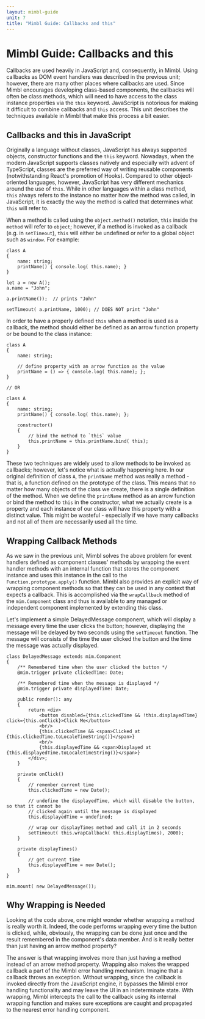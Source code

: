 ```yaml
---
layout: mimbl-guide
unit: 7
title: "Mimbl Guide: Callbacks and this"
---
```


# Mimbl Guide: Callbacks and this
Callbacks are used heavily in JavaScript and, consequently, in Mimbl. Using callbacks as DOM event handlers was described in the previous unit; however, there are many other places where callbacks are used. Since Mimbl encourages developing class-based components, the callbacks will often be class methods, which will need to have access to the class instance properties via the `this` keyword. JavaScript is notorious for making it difficult to combine callbacks and `this` access. This unit describes the techniques available in Mimbl that make this process a bit easier.

## Callbacks and this in JavaScript
Originally a language without classes, JavaScript has always supported objects, constructor functions and the `this` keyword. Nowadays, when the modern JavaScript supports classes natively and especially with advent of TypeScript, classes are the preferred way of writing reusable components (notwithstanding React's promotion of Hooks). Compared to other object-oriented languages, however, JavaScript has very different mechanics around the use of `this`. While in other languages within a class method, `this` always refers to the instance no matter how the method was called, in JavaScript, it is exactly the way the method is called that determines what `this` will refer to.

When a method is called using the `object.method()` notation, `this` inside the `method` will refer to `object`; however, if a method is invoked as a callback (e.g. in `setTimeout`), `this` will either be undefined or refer to a global object such as `window`. For example:

```tsx
class A
{
    name: string;
    printName() { console.log( this.name); }
}

let a = new A();
a.name = "John";

a.printName());  // prints "John"

setTimeout( a.printName, 1000); // DOES NOT print "John"
```

In order to have a properly defined `this` when a method is used as a callback, the method should either be defined as an arrow function property or be bound to the class instance:

```tsx
class A
{
    name: string;

    // define property with an arrow function as the value
    printName = () => { console.log( this.name); };
}

// OR

class A
{
    name: string;
    printName() { console.log( this.name); };

    constructor()
    {
        // bind the method to `this` value
        this.printName = this.printName.bind( this);
    }
}

```

These two techniques are widely used to allow methods to be invoked as callbacks; however, let's notice what is actually happening here. In our original definition of class `A`, the `printName` method was really a method - that is, a function defined on the prototype of the class. This means that no matter how many objects of the class we create, there is a single definition of the method. When we define the `printName` method as an arrow function or bind the method to `this` in the constructor, what we actually create is a property and each instance of our class will have this property with a distinct value. This might be wasteful - especially if we have many callbacks and not all of them are necessarily used all the time.

## Wrapping Callback Methods
As we saw in the previous unit, Mimbl solves the above problem for event handlers defined as component classes' methods by wrapping the event handler methods with an internal function that stores the component instance and uses this instance in the call to the `Function.prototype.apply()` function. Mimbl also provides an explicit way of wrapping component methods so that they can be used in any context that expects a callback. This is accomplished via the `wrapCallback` method of the `mim.Component` class and thus is available to any managed or independent component implemented by extending this class.

Let's implement a simple DelayedMessage component, which will display a message every time the user clicks the button; however, displaying the message will be delayed by two seconds using the `setTimeout` function. The message will consists of the time the user clicked the button and the time the message was actually displayed.

```tsx
class DelayedMessage extends mim.Component
{
    /** Remembered time when the user clicked the button */
    @mim.trigger private clickedTime: Date;

    /** Remembered time when the message is displayed */
    @mim.trigger private displayedTime: Date;

    public render(): any
    {
        return <div>
            <button disabled={this.clickedTime && !this.displayedTime} click={this.onClick}>Click Me</button>
            <br/>
            {this.clickedTime && <span>Clicked at {this.clickedTime.toLocaleTimeString()}</span>}
            <br/>
            {this.displayedTime && <span>Displayed at {this.displayedTime.toLocaleTimeString()}</span>}
        </div>;
    }

    private onClick()
    {
        // remember current time
        this.clickedTime = new Date();

        // undefine the displayedTime, which will disable the button, so that it cannot be
        // clicked again until the message is displayed
        this.displayedTime = undefined;

        // wrap our displayTimes method and call it in 2 seconds
        setTimeout( this.wrapCallback( this.displayTimes), 2000);
    }

    private displayTimes()
    {
        // get current time
        this.displayedTime = new Date();
    }
}

mim.mount( new DelayedMessage());

```

## Why Wrapping is Needed
Looking at the code above, one might wonder whether wrapping a method is really worth it. Indeed, the code performs wrapping every time the button is clicked, while, obviously, the wrapping can be done just once and the result remembered in the component's data member. And is it really better than just having an arrow method property?

The answer is that wrapping involves more than just having a method instead of an arrow method property. Wrapping also makes the wrapped callback a part of the Mimbl error handling mechanism. Imagine that a callback throws an exception. Without wrapping, since the callback is invoked directly from the JavaScript engine, it bypasses the Mimbl error handling functionality and may leave the UI in an indeterminate state. With wrapping, Mimbl intercepts the call to the callback using its internal wrapping function and makes sure exceptions are caught and propagated to the nearest error handling component.


